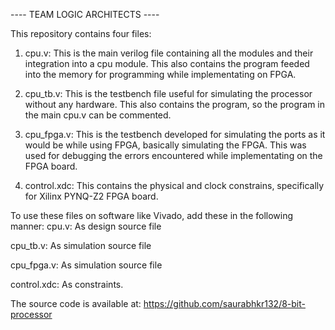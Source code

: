 ---- TEAM  LOGIC ARCHITECTS ----

This repository contains four files:
1. cpu.v: This is the main verilog file containing all the modules and their integration into a cpu module. This also contains the program feeded into the memory for programming while implementating on FPGA.

2. cpu_tb.v: This is the testbench file useful for simulating the processor without any hardware. This also contains the program, so the program in the main cpu.v can be commented.

3. cpu_fpga.v: This is the testbench developed for simulating the ports as it would be while using FPGA, basically simulating the FPGA. This was used for debugging the errors encountered while implementating on the FPGA board.

4. control.xdc: This contains the physical and clock constrains, specifically for Xilinx PYNQ-Z2 FPGA board.

To use these files on software like Vivado, add these in the following manner:
cpu.v: As design source file

cpu_tb.v: As simulation source file

cpu_fpga.v: As simulation source file

control.xdc: As constraints.

The source code is available at: https://github.com/saurabhkr132/8-bit-processor
